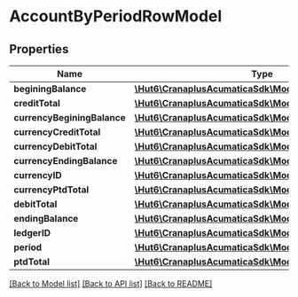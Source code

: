 # AccountByPeriodRowModel

## Properties
Name | Type | Description | Notes
------------ | ------------- | ------------- | -------------
**beginingBalance** | [**\Hut6\CranaplusAcumaticaSdk\Model\DecimalValueModel**](DecimalValueModel.md) |  | [optional] 
**creditTotal** | [**\Hut6\CranaplusAcumaticaSdk\Model\DecimalValueModel**](DecimalValueModel.md) |  | [optional] 
**currencyBeginingBalance** | [**\Hut6\CranaplusAcumaticaSdk\Model\DecimalValueModel**](DecimalValueModel.md) |  | [optional] 
**currencyCreditTotal** | [**\Hut6\CranaplusAcumaticaSdk\Model\DecimalValueModel**](DecimalValueModel.md) |  | [optional] 
**currencyDebitTotal** | [**\Hut6\CranaplusAcumaticaSdk\Model\DecimalValueModel**](DecimalValueModel.md) |  | [optional] 
**currencyEndingBalance** | [**\Hut6\CranaplusAcumaticaSdk\Model\DecimalValueModel**](DecimalValueModel.md) |  | [optional] 
**currencyID** | [**\Hut6\CranaplusAcumaticaSdk\Model\StringValueModel**](StringValueModel.md) |  | [optional] 
**currencyPtdTotal** | [**\Hut6\CranaplusAcumaticaSdk\Model\DecimalValueModel**](DecimalValueModel.md) |  | [optional] 
**debitTotal** | [**\Hut6\CranaplusAcumaticaSdk\Model\DecimalValueModel**](DecimalValueModel.md) |  | [optional] 
**endingBalance** | [**\Hut6\CranaplusAcumaticaSdk\Model\DecimalValueModel**](DecimalValueModel.md) |  | [optional] 
**ledgerID** | [**\Hut6\CranaplusAcumaticaSdk\Model\IntValueModel**](IntValueModel.md) |  | [optional] 
**period** | [**\Hut6\CranaplusAcumaticaSdk\Model\StringValueModel**](StringValueModel.md) |  | [optional] 
**ptdTotal** | [**\Hut6\CranaplusAcumaticaSdk\Model\DecimalValueModel**](DecimalValueModel.md) |  | [optional] 

[[Back to Model list]](../README.md#documentation-for-models) [[Back to API list]](../README.md#documentation-for-api-endpoints) [[Back to README]](../README.md)


